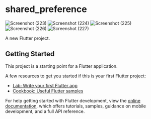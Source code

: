 # shared_preference
![Screenshot (223)](https://github.com/athulyaAP/Shared-Preference-/assets/125082882/b92533ac-539d-4c6d-9156-d19f570ad3e5)
![Screenshot (224)](https://github.com/athulyaAP/Shared-Preference-/assets/125082882/1e53f333-4a7d-4aa3-85d8-ffb9628fee4e)
![Screenshot (225)](https://github.com/athulyaAP/Shared-Preference-/assets/125082882/1356566f-d383-43dd-b10b-a9c1095a79bf)
![Screenshot (226)](https://github.com/athulyaAP/Shared-Preference-/assets/125082882/2856f83c-063a-4534-83ac-908ecda97f30)
![Screenshot (227)](https://github.com/athulyaAP/Shared-Preference-/assets/125082882/8ddebee9-afd6-404a-b55a-aa3c3890129f)


A new Flutter project.

## Getting Started

This project is a starting point for a Flutter application.

A few resources to get you started if this is your first Flutter project:

- [Lab: Write your first Flutter app](https://docs.flutter.dev/get-started/codelab)
- [Cookbook: Useful Flutter samples](https://docs.flutter.dev/cookbook)

For help getting started with Flutter development, view the
[online documentation](https://docs.flutter.dev/), which offers tutorials,
samples, guidance on mobile development, and a full API reference.
